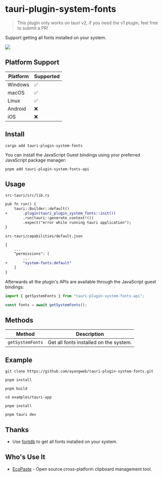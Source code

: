 # tauri-plugin-system-fonts

> This plugin only works on tauri v2, if you need the v1 plugin, feel free to submit a PR!

Support getting all fonts installed on your system.

![](https://github.com/user-attachments/assets/7a1a6cfd-68f7-4fd3-a4ad-ed1f7a18ae6d)

## Platform Support

| Platform | Supported |
| -------- | --------- |
| Windows  | ✅        |
| macOS    | ✅        |
| Linux    | ✅        |
| Android  | ❌        |
| iOS      | ❌        |

## Install

```shell
cargo add tauri-plugin-system-fonts
```

You can install the JavaScript Guest bindings using your preferred JavaScript package manager:

```shell
pnpm add tauri-plugin-system-fonts-api
```

## Usage

`src-tauri/src/lib.rs`

```diff
pub fn run() {
    tauri::Builder::default()
+       .plugin(tauri_plugin_system_fonts::init())
        .run(tauri::generate_context!())
        .expect("error while running tauri application");
}
```

`src-tauri/capabilities/default.json`

```diff
{
    ...
    "permissions": [
        ...
+       "system-fonts:default"
    ]
}
```

Afterwards all the plugin's APIs are available through the JavaScript guest bindings:

```ts
import { getSystemFonts } from "tauri-plugin-system-fonts-api";

const fonts = await getSystemFonts();
```

## Methods

| Method           | Description                            |
| ---------------- | -------------------------------------- |
| `getSystemFonts` | Get all fonts installed on the system. |

## Example

```shell
git clone https://github.com/ayangweb/tauri-plugin-system-fonts.git
```

```shell
pnpm install

pnpm build

cd examples/tauri-app

pnpm install

pnpm tauri dev
```

## Thanks

- Use [fontdb](https://github.com/RazrFalcon/fontdb) to get all fonts installed on your system.

## Who's Use It

- [EcoPaste](https://github.com/EcoPasteHub/EcoPaste) - Open source cross-platform clipboard management tool.
